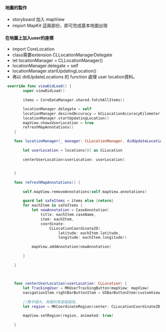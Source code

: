 #### 地圖的製作

- storyboard 加入 mapView
- import MapKit
這兩部份，即可完成基本地圖出現

#### 在地圖上加入user的座標

- import CoreLocation
- class需要extension CLLocationManagerDelegate
- let locationManager = CLLocationManager()
- locationManager.delegate = self
- locationManager.startUpdatingLocation()
- 再以 didUpdateLocations 的 function 處理 user location資料。

```swift
 override func viewDidLoad() {
        super.viewDidLoad()
        
        items = CoreDataManager.shared.fetchAllItems()

        locationManager.delegate = self
        locationManager.desiredAccuracy = kCLLocationAccuracyKilometer
        locationManager.startUpdatingLocation()
        mapView.showsUserLocation = true
        refreshMapAnnotations()
    }
    
    func locationManager(_ manager: CLLocationManager, didUpdateLocations locations: [CLLocation]) {
        
        let userLocation = locations[0] as CLLocation
        
        centerUserLocation(userLocation: userLocation)
        
        
    }
    
    func refreshMapAnnotations() {
        
        self.mapView.removeAnnotations(self.mapView.annotations)
        
        guard let safeItems = items else {return}
        for eachItem in safeItems {
            let newAnnotation = CaseAnnotation(
                title: eachItem.caseName,
                item: eachItem,
                coordinate:
                    CLLocationCoordinate2D(
                        latitude: eachItem.latitude,
                        longitude: eachItem.longitude))
            
            mapView.addAnnotation(newAnnotation)
            
        }
        
    }
    
  
    
    func centerUserLocation(userLocation: CLLocation) {
        let TrackingUser = MKUserTrackingButton(mapView: mapView)
        navigationItem.rightBarButtonItem = UIBarButtonItem(customView: TrackingUser)
        
        //數字越大，鳥眼的高度越越高。
        let region = MKCoordinateRegion(center: CLLocationCoordinate2D(latitude: userLocation.coordinate.latitude, longitude: userLocation.coordinate.longitude), latitudinalMeters: 1000, longitudinalMeters: 1000)
        
        mapView.setRegion(region, animated: true)
        
    }
    


```
